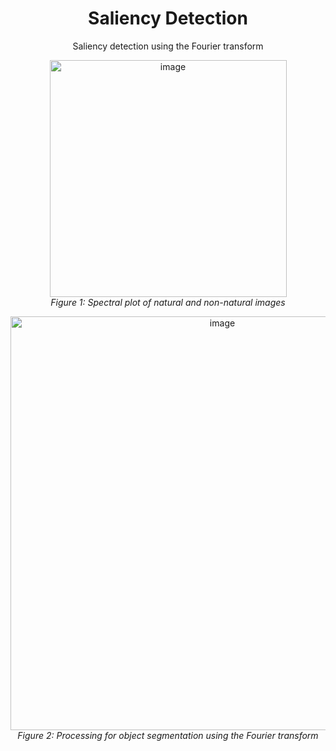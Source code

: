 <h1 align="center">Saliency Detection</h1>
<p align="center">Saliency detection using the Fourier transform</p>

<p align="center">
  <img width="379" alt="image" src="https://github.com/user-attachments/assets/8d33c6ee-fb0a-4494-8039-79c5b8610dc7" />
  <br>
  <em>Figure 1: Spectral plot of natural and non-natural images</em>
</p>

<p align="center">
  <img width="662" alt="image" src="https://github.com/user-attachments/assets/3d531c80-2f3c-4fbb-bccf-b67796c523a1" />
  <br>
  <em>Figure 2: Processing for object segmentation using the Fourier transform</em>
</p>
